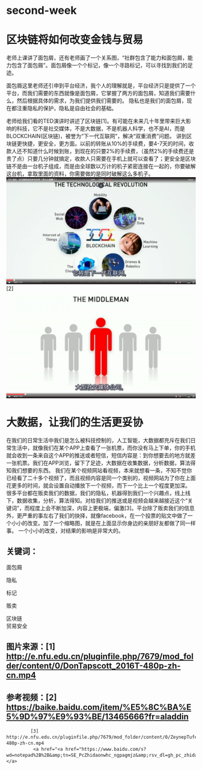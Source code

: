 # second-week
# 区块链将如何改变金钱与贸易
老师上课讲了面包屑，还有老师画了一个关系图，“社群包含了能力和面包屑，能力包含了面包屑”。面包屑像一个个标记，像一个寻路标记，可以寻找到我们的足迹。 

面包屑这里老师还引申到平台经济，我个人的理解就是，平台经济只是提供了一个平台，而我们需要的东西就像是面包屑，它掌握了两方的面包屑，知道我们需要什么，然后根据具体的需求，为我们提供我们需要的。 隐私也是我们的面包屑，现在都注重隐私的保护，隐私是自由社会的基础。  

老师给我们看的TED演讲时讲述了区块链[1]。有可能在未来几十年里带来巨大影响的科技，它不是社交媒体，不是大数据，不是机器人科学，也不是AI，而是BLOCKCHAIN(区块链)，被誉为“下一代互联网”，解决“双重消费”问题。
讲到区块链更快捷，更安全，更方面。以前的转账从10%的手续费，要4-7天的时间，收款人还不知道什么时候到账，到现在的只要2%的手续费，（虽然2%的手续费还是贵了点）只要几分钟就搞定，收款人只需要在手机上就可以查看了；更安全是区块链不是由一台机子组成，而是由全球数以万计的机子紧密连接在一起的，你要破解这台机，拿取里面的资料，你需要做的是同时破解这么多机子。
![image](https://github.com/chenjaipeng/second-week/blob/master/image/5523748886%40chatroom_1551871423577_45.png?raw=true)[2]
![image](https://github.com/chenjaipeng/second-week/blob/master/image/5523748886%40chatroom_1551871323432_60.png?raw=true)
# 大数据，让我们的生活更妥协
在我们的日常生活中我们是怎么被科技控制的，人工智能，大数据都充斥在我们日常生活中，就像我们在某个APP上查看了一张机票，而你没有马上下单，你的手机就会收到一条来自这个APP的推送或者短信，短信内容是：到你想要去的地方就差一张机票。我们在APP浏览，留下了足迹，大数据在收集数据，分析数据，算法得知我们想要的东西。
我们在某个视频网站看视频，本来就想看一条，不知不觉你已经看了二十多个视频了，而且视频内容是同一个类别的，视频网站为了你在上面花更多的时间，就会设置自动播放下一个视频，而下一个比上一个程度更加深。
很多平台都在贩卖我们的数据，我们的隐私，机器得到我们一个兴趣点，线上线下，数据收集，分析，算法得知。对给我们的推送或是视频会越来越接近这个“关键词”，而程度上会不断加深，内容上更极端，偏激[3]。平台除了贩卖我们的信息外，更严重的事左右了我们的抉择，就像facebook，在一个投票的贴文中做了一个小小的改变。加了一个缩略图，就是在上面显示你身边的亲朋好友都做了同一样事。
一个小小的改变，对结果的影响是非常大的。
## 关键词：
   面包屑
   
   隐私
   
   标记
   
   贩卖
   
   区块链   
   贸易安全
## 图片来源：[1] http://e.nfu.edu.cn/pluginfile.php/7679/mod_folder/content/0/DonTapscott_2016T-480p-zh-cn.mp4
## 参考视频：[2] https://baike.baidu.com/item/%E5%8C%BA%E5%9D%97%E9%93%BE/13465666?fr=aladdin
             [3] http://e.nfu.edu.cn/pluginfile.php/7679/mod_folder/content/0/ZeynepTufekci_2017G-480p-zh-cn.mp4
			  <a href="<a href="https://www.baidu.com/s?wd=notepad%2B%2B&amp;tn=SE_PcZhidaonwhc_ngpagmjz&amp;rsv_dl=gh_pc_zhidao"</a>